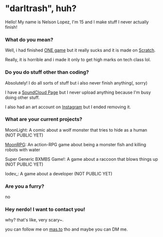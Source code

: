 # "darltrash", huh?
Hello! My name is Nelson Lopez, I'm 15 and I make stuff I never actually finish!

### What do you mean?
Well, i had finished [ONE game](https://github.com/darltrash/AlienGame) but it really sucks and it is made on [Scratch](https://scratch.mit.edu/).

Really, it is horrible and i made it only to get high marks on tech class lol.

### Do you do stuff other than coding?
Absolutely! I do all sorts of stuff but i also never finish anything(, sorry)

I have a [SoundCloud Page](https://soundcloud.com/narvise) but I never upload anything because I'm busy doing other stuff.

I also had an art account on [Instagram](https://instagram.com) but I ended removing it.

### What are your current projects?
MoonLight: A comic about a wolf monster that tries to hide as a human (NOT PUBLIC YET)

[MoonRPG](https://github.com/moonsteal/moonrpg): An action-RPG game about being a monster fish and killing robots with water 

Super Generic BXMBS Game!: A game about a raccoon that blows things up (NOT PUBLIC YET)

lodev_: A game about a developer (NOT PUBLIC YET)

### Are you a furry?
no

### Hey nerdo! I want to contact you!
why? that's like, very scary~.

you can follow me on [mas.to](https://mas.to/web/accounts/150512) tho and maybe you can DM me.